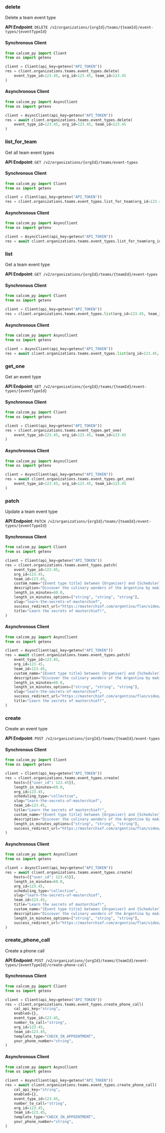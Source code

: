 
### delete <a name="delete"></a>
Delete a team event type



**API Endpoint**: `DELETE /v2/organizations/{orgId}/teams/{teamId}/event-types/{eventTypeId}`

#### Synchronous Client

```python
from calcom_py import Client
from os import getenv

client = Client(api_key=getenv("API_TOKEN"))
res = client.organizations.teams.event_types.delete(
    event_type_id=123.45, org_id=123.45, team_id=123.45
)
```

#### Asynchronous Client

```python
from calcom_py import AsyncClient
from os import getenv

client = AsyncClient(api_key=getenv("API_TOKEN"))
res = await client.organizations.teams.event_types.delete(
    event_type_id=123.45, org_id=123.45, team_id=123.45
)
```

### list_for_team <a name="list_for_team"></a>
Get all team event types



**API Endpoint**: `GET /v2/organizations/{orgId}/teams/event-types`

#### Synchronous Client

```python
from calcom_py import Client
from os import getenv

client = Client(api_key=getenv("API_TOKEN"))
res = client.organizations.teams.event_types.list_for_team(org_id=123.45)
```

#### Asynchronous Client

```python
from calcom_py import AsyncClient
from os import getenv

client = AsyncClient(api_key=getenv("API_TOKEN"))
res = await client.organizations.teams.event_types.list_for_team(org_id=123.45)
```

### list <a name="list"></a>
Get a team event type



**API Endpoint**: `GET /v2/organizations/{orgId}/teams/{teamId}/event-types`

#### Synchronous Client

```python
from calcom_py import Client
from os import getenv

client = Client(api_key=getenv("API_TOKEN"))
res = client.organizations.teams.event_types.list(org_id=123.45, team_id=123.45)
```

#### Asynchronous Client

```python
from calcom_py import AsyncClient
from os import getenv

client = AsyncClient(api_key=getenv("API_TOKEN"))
res = await client.organizations.teams.event_types.list(org_id=123.45, team_id=123.45)
```

### get_one <a name="get_one"></a>
Get an event type



**API Endpoint**: `GET /v2/organizations/{orgId}/teams/{teamId}/event-types/{eventTypeId}`

#### Synchronous Client

```python
from calcom_py import Client
from os import getenv

client = Client(api_key=getenv("API_TOKEN"))
res = client.organizations.teams.event_types.get_one(
    event_type_id=123.45, org_id=123.45, team_id=123.45
)
```

#### Asynchronous Client

```python
from calcom_py import AsyncClient
from os import getenv

client = AsyncClient(api_key=getenv("API_TOKEN"))
res = await client.organizations.teams.event_types.get_one(
    event_type_id=123.45, org_id=123.45, team_id=123.45
)
```

### patch <a name="patch"></a>
Update a team event type



**API Endpoint**: `PATCH /v2/organizations/{orgId}/teams/{teamId}/event-types/{eventTypeId}`

#### Synchronous Client

```python
from calcom_py import Client
from os import getenv

client = Client(api_key=getenv("API_TOKEN"))
res = client.organizations.teams.event_types.patch(
    event_type_id=123.45,
    org_id=123.45,
    team_id=123.45,
    custom_name="{Event type title} between {Organiser} and {Scheduler}",
    description="Discover the culinary wonders of the Argentina by making the best flan ever!",
    length_in_minutes=60.0,
    length_in_minutes_options=["string", "string", "string"],
    slug="learn-the-secrets-of-masterchief",
    success_redirect_url="https://masterchief.com/argentina/flan/video/9129412",
    title="Learn the secrets of masterchief!",
)
```

#### Asynchronous Client

```python
from calcom_py import AsyncClient
from os import getenv

client = AsyncClient(api_key=getenv("API_TOKEN"))
res = await client.organizations.teams.event_types.patch(
    event_type_id=123.45,
    org_id=123.45,
    team_id=123.45,
    custom_name="{Event type title} between {Organiser} and {Scheduler}",
    description="Discover the culinary wonders of the Argentina by making the best flan ever!",
    length_in_minutes=60.0,
    length_in_minutes_options=["string", "string", "string"],
    slug="learn-the-secrets-of-masterchief",
    success_redirect_url="https://masterchief.com/argentina/flan/video/9129412",
    title="Learn the secrets of masterchief!",
)
```

### create <a name="create"></a>
Create an event type



**API Endpoint**: `POST /v2/organizations/{orgId}/teams/{teamId}/event-types`

#### Synchronous Client

```python
from calcom_py import Client
from os import getenv

client = Client(api_key=getenv("API_TOKEN"))
res = client.organizations.teams.event_types.create(
    hosts=[{"user_id": 123.45}],
    length_in_minutes=60.0,
    org_id=123.45,
    scheduling_type="collective",
    slug="learn-the-secrets-of-masterchief",
    team_id=123.45,
    title="Learn the secrets of masterchief!",
    custom_name="{Event type title} between {Organiser} and {Scheduler}",
    description="Discover the culinary wonders of the Argentina by making the best flan ever!",
    length_in_minutes_options=["string", "string", "string"],
    success_redirect_url="https://masterchief.com/argentina/flan/video/9129412",
)
```

#### Asynchronous Client

```python
from calcom_py import AsyncClient
from os import getenv

client = AsyncClient(api_key=getenv("API_TOKEN"))
res = await client.organizations.teams.event_types.create(
    hosts=[{"user_id": 123.45}],
    length_in_minutes=60.0,
    org_id=123.45,
    scheduling_type="collective",
    slug="learn-the-secrets-of-masterchief",
    team_id=123.45,
    title="Learn the secrets of masterchief!",
    custom_name="{Event type title} between {Organiser} and {Scheduler}",
    description="Discover the culinary wonders of the Argentina by making the best flan ever!",
    length_in_minutes_options=["string", "string", "string"],
    success_redirect_url="https://masterchief.com/argentina/flan/video/9129412",
)
```

### create_phone_call <a name="create_phone_call"></a>
Create a phone call



**API Endpoint**: `POST /v2/organizations/{orgId}/teams/{teamId}/event-types/{eventTypeId}/create-phone-call`

#### Synchronous Client

```python
from calcom_py import Client
from os import getenv

client = Client(api_key=getenv("API_TOKEN"))
res = client.organizations.teams.event_types.create_phone_call(
    cal_api_key="string",
    enabled={},
    event_type_id=123.45,
    number_to_call="string",
    org_id=123.45,
    team_id=123.45,
    template_type="CHECK_IN_APPOINTMENT",
    your_phone_number="string",
)
```

#### Asynchronous Client

```python
from calcom_py import AsyncClient
from os import getenv

client = AsyncClient(api_key=getenv("API_TOKEN"))
res = await client.organizations.teams.event_types.create_phone_call(
    cal_api_key="string",
    enabled={},
    event_type_id=123.45,
    number_to_call="string",
    org_id=123.45,
    team_id=123.45,
    template_type="CHECK_IN_APPOINTMENT",
    your_phone_number="string",
)
```
